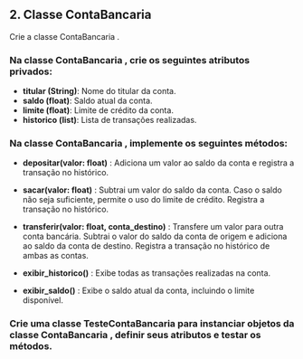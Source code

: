 ## 2. Classe ContaBancaria
Crie a classe ContaBancaria .
### Na classe ContaBancaria , crie os seguintes atributos privados:
- **titular (String)**: Nome do titular da conta.
- **saldo (float)**: Saldo atual da conta.
- **limite (float)**: Limite de crédito da conta.
- **historico (list)**: Lista de transações realizadas.
### Na classe ContaBancaria , implemente os seguintes métodos:
- **depositar(valor: float)** : Adiciona um valor ao saldo da conta e registra a transação no histórico.
- **sacar(valor: float)** : Subtrai um valor do saldo da conta. Caso o saldo não
seja suficiente, permite o uso do limite de crédito. Registra a transação no
histórico.
- **transferir(valor: float, conta_destino)** : Transfere um valor para outra
conta bancária. Subtrai o valor do saldo da conta de origem e adiciona ao saldo
da conta de destino. Registra a transação no histórico de ambas as contas.

- **exibir_historico()** : Exibe todas as transações realizadas na conta.
- **exibir_saldo()** : Exibe o saldo atual da conta, incluindo o limite disponível.
### Crie uma classe TesteContaBancaria para instanciar objetos da classe ContaBancaria , definir seus atributos e testar os métodos.